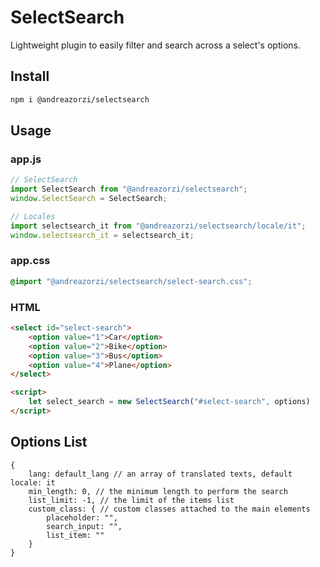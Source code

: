 # SelectSearch
Lightweight plugin to easily filter and search across a select's options.

## Install
```bash
npm i @andreazorzi/selectsearch
```

## Usage
### app.js
```javascript
// SelectSearch
import SelectSearch from "@andreazorzi/selectsearch";
window.SelectSearch = SelectSearch;

// Locales
import selectsearch_it from "@andreazorzi/selectsearch/locale/it";
window.selectsearch_it = selectsearch_it;
```

### app.css
```css
@import "@andreazorzi/selectsearch/select-search.css";
```

### HTML
```html
<select id="select-search">
	<option value="1">Car</option>
	<option value="2">Bike</option>
	<option value="3">Bus</option>
	<option value="4">Plane</option>
</select>

<script>
    let select_search = new SelectSearch("#select-search", options)
</script>
```

## Options List
```
{
    lang: default_lang // an array of translated texts, default locale: it
    min_length: 0, // the minimum length to perform the search 
	list_limit: -1, // the limit of the items list
	custom_class: { // custom classes attached to the main elements
		placeholder: "",
		search_input: "",
		list_item: ""
	}
}
```
